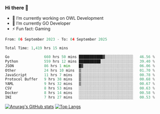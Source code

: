 ### Hi there 👋 

- 🔭 I’m currently working on OWL Development
- 🌱 I’m currently GO Developer
-  ⚡ Fun fact: Gaming
  
  <!--
- 👯 I’m looking to collaborate on ...
- 🤔 I’m looking for help with ...
- 💬 Ask me about ...
- 📫 How to reach me: ...
- 😄 Pronouns: ...
-->

<!--START_SECTION:waka-->

```python
From: 06 September 2023 - To: 04 September 2025

Total Time: 1,419 hrs 15 mins

Go                660 hrs 50 mins ███████████▓░░░░░░░░░░░░░   46.56 %
Python            559 hrs 12 mins ██████████░░░░░░░░░░░░░░░   39.40 %
JSON              86 hrs 1 min    █▓░░░░░░░░░░░░░░░░░░░░░░░   06.06 %
Other             24 hrs 10 mins  ▒░░░░░░░░░░░░░░░░░░░░░░░░   01.70 %
JavaScript        11 hrs 7 mins   ▒░░░░░░░░░░░░░░░░░░░░░░░░   00.78 %
Protocol Buffer   9 hrs 38 mins   ▒░░░░░░░░░░░░░░░░░░░░░░░░   00.68 %
YAML              9 hrs 32 mins   ▒░░░░░░░░░░░░░░░░░░░░░░░░   00.67 %
CSV               8 hrs 53 mins   ░░░░░░░░░░░░░░░░░░░░░░░░░   00.63 %
Docker            8 hrs 14 mins   ░░░░░░░░░░░░░░░░░░░░░░░░░   00.58 %
INI               7 hrs 27 mins   ░░░░░░░░░░░░░░░░░░░░░░░░░   00.53 %
```

<!--END_SECTION:waka-->

[![Anurag's GitHub stats](https://github-readme-stats.vercel.app/api?username=aebalz&show_icons=true&theme=codeSTACKr)](https://github.com/anuraghazra/github-readme-stats)
[![Top Langs](https://github-readme-stats.vercel.app/api/top-langs/?username=aebalz&layout=compact&card_width=350&theme=codeSTACKr)](https://github.com/anuraghazra/github-readme-stats)
<!-- [![Readme Card](https://github-readme-stats.vercel.app/api/pin/?username=aebalz&repo=go-gin-gone&show_owner=true)](https://github.com/anuraghazra/github-readme-stats)-->
